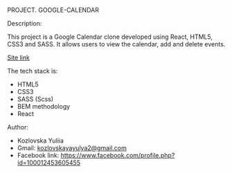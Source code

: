 PROJECT. GOOGLE-CALENDAR

Description:

This project is a Google Calendar clone developed using React, HTML5, CSS3 and SASS. It allows users to view the calendar, add and delete events.

[Site link](https://phenomenal-sunflower-b58729.netlify.app/)

The tech stack is:

- HTML5
- CSS3
- SASS (Scss)
- BEM methodology
- React

Author:

- Kozlovska Yuliia
- Gmail: kozlovskayayulya2@gmail.com
- Facebook link: https://www.facebook.com/profile.php?id=100012453605455
